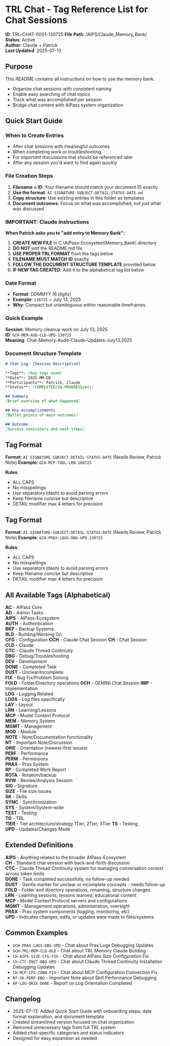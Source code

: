 # TRL Chat - Tag Reference List for Chat Sessions

**ID**: TRL-CHAT-0001-130725 
**File Path**: /AIPS/Claude_Memory_Bank/  
**Status**: Active  
**Author**: Claude + Patrick  
**Last Updated**: 2025-07-13  

## Purpose
This README contains all instructions on how to use the memory bank.
- Organize chat sessions with consistent naming
- Enable easy searching of chat topics  
- Track what was accomplished per session
- Bridge chat content with AIPass system organization

## Quick Start Guide

### When to Create Entries
- After chat sessions with meaningful outcomes
- When completing work or troubleshooting
- For important discussions that should be referenced later
- After any session you'd want to find again quickly

### File Creation Steps
1. **Filename = ID**: Your filename should match your document ID exactly
2. **Use the format**: `AI SIGNATURE-SUBJECT-DETAIL-STATUS-DATE.md`
3. **Copy structure**: Use existing entries in this folder as templates
4. **Document outcomes**: Focus on what was accomplished, not just what was discussed

### IMPORTANT: Claude Instructions
**When Patrick asks you to "add entry to Memory Bank":**
1. **CREATE NEW FILE** in C:\AIPass-Ecosystem\Memory_Bank\ directory
2. **DO NOT** edit the README.md file  
3. **USE PROPER TRL FORMAT** from the tags below
4. **FILENAME MUST MATCH ID** exactly
5. **FOLLOW THE DOCUMENT STRUCTURE TEMPLATE** provided below
6. **IF NEW TAG CREATED**: Add it to the alphabetical tag list below

### Date Format
- **Format**: DDMMYY (6 digits)
- **Example**: `130725` = July 13, 2025
- **Why**: Compact but unambiguous within reasonable timeframes

### Quick Example
**Session**: Memory cleanup work on July 13, 2025    
**ID**: `GCH-MEM-AUD-CLD-UPD-130725`  
**Meaning**: Chat-Memory-Audit-Claude-Updates-July13,2025  

### Document Structure Template
```markdown
# Chat Log: [Session Description]

**Tags**: [Key tags used]
**Date**: 2025-MM-DD
**Participants**: Patrick, Claude
**Status**: [COMPLETED/IN-PROGRESS/etc]

## Summary
[Brief overview of what happened]

## Key Accomplishments
[Bullet points of main outcomes]

## Outcome
[Success indicators and next steps]
```

## Tag Format
**Format**: `AI SIGNATURE-SUBJECT-DETAIL-STATUS-DATE`  (Needs Review, Patrick Note)
**Example**: `GCH-MCP-TOOL-LRN-160725`      

**Rules**:
- ALL CAPS
- No misspellings
- Use separators (dash) to avoid parsing errors  
- Keep filename concise but descriptive
- DETAIL modifier max 4 letters for precision

## Tag Format
**Format**: `AI SIGNATURE-SUBJECT-DETAIL-STATUS-DATE`  (Needs Review, Patrick Note)
**Example**: `GCH-PRAX-LOGS-DBG-UPD-130725`  

**Rules**:
- ALL CAPS
- No misspellings
- Use separators (dash) to avoid parsing errors  
- Keep filename concise but descriptive
- DETAIL modifier max 4 letters for precision

## All Available Tags (Alphabetical)

**AC** - AIPass Core  
**AD** - Admin Tasks  
**AIPS** - AIPass-Ecosystem  
**AUTH** - Authentication  
**BKP** - Backup Systems  
**BLD** - Building/Working On  
**CFG** - Configuration 
**CCH** - Claude Chat Session 
**CH** - Chat Session  
**CLD** - Claude  
**CTC** - Claude Thread Continuity  
**DBG** - Debug/Troubleshooting  
**DEV** - Development  
**DONE** - Completed Task  
**DUST** - Unclear/Incomplete  
**FIX** - Bug Fix/Problem Solving  
**FOLD** - Folder/Directory operations 
**GCH** - GEMINI Chat Session
**IMP** - Implementation  
**LOG** - Logging Related  
**LOGS** - Log files specifically  
**LAY** - Layout  
**LRN** - Learning/Lessons  
**MCP** - Model Context Protocol  
**MEM** - Memory System  
**MGMT** - Management  
**MOD** - Module  
**NOTE** - Note/Documentation functionality  
**NT** - Important Note/Discussion  
**ORIE** - Orientation (newest-first issues)  
**PERF** - Performance  
**PERM** - Permissions  
**PRAX** - Prax System  
**RP** - Completed Work Report  
**ROTA** - Rotation/backup  
**RVW** - Review/Analysis Session  
**SIG** - Signature  
**SIZE** - File size issues  
**SK** - Skills  
**SYNC** - Synchronization  
**SYS** - System/System-wide  
**TEST** - Testing  
**TG** - TRL  
**TIER** - Tier architecture/strategy  1Tier, 2Tier, 3Tier
**TS** - Testing  
**UPD** - Updates/Changes Made

## Extended Definitions

**AIPS** - Anything related to the broader AIPass-Ecosystem  
**CH** - Standard chat session with back-and-forth discussion  
**CTC** - Claude Thread Continuity system for managing conversation context across token limits  
**DONE** - Task completed successfully, no follow-up needed  
**DUST** - Gentle marker for unclear or incomplete concepts - needs follow-up  
**FOLD** - Folder and directory operations, renaming, structure changes  
**LRN** - Learning sessions, lessons learned, educational content  
**MCP** - Model Context Protocol servers and configurations  
**MGMT** - Management operations, administration, oversight  
**PRAX** - Prax system components (logging, monitoring, etc)  
**UPD** - Indicates changes, edits, or updates were made to files/systems  

## Common Examples
- `GCH-PRAX-LOGS-DBG-UPD` - Chat about Prax Logs Debugging Updates
- `GCH-TRL-MEM-CLD-BLD` - Chat about TRL Memory Claude Building  
- `CH-AIPS-SIZE-CFG-FIX` - Chat about AIPass Size Configuration Fix
- `CH-CTC-INST-DBG-UPD` - Chat about Claude Thread Continuity Installation Debugging Updates
- `CH-MCP-CFG-CONN-FIX` - Chat about MCP Configuration Connection Fix
- `NT-SK-PERF-DBG` - Important Note about Skill Performance Debugging
- `RP-LOG-ORIE-DONE` - Report on Log Orientation Completed

## Changelog
- 2025-07-13: Added Quick Start Guide with onboarding steps, date format explanation, and document template
- Created streamlined version focused on chat organization
- Removed unnecessary tags from full TRL system
- Added chat-specific categories and status indicators  
- Designed for easy expansion as needed